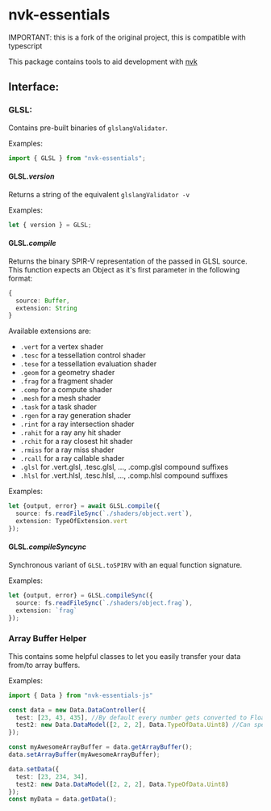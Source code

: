 # nvk-essentials

IMPORTANT: this is a fork of the original project, this is compatible with typescript

This package contains tools to aid development with [nvk](https://github.com/maierfelix/nvk)

## Interface:

### GLSL:

Contains pre-built binaries of `glslangValidator`.

Examples:
````ts
import { GLSL } from "nvk-essentials";
`````

#### GLSL.*version*

Returns a string of the equivalent `glslangValidator -v`

Examples:

````ts
let { version } = GLSL;
````

#### GLSL.*compile*

Returns the binary SPIR-V representation of the passed in GLSL source. This function expects an Object as it's first parameter in the following format:

````ts
{
  source: Buffer,
  extension: String
}
````

Available extensions are:
* `.vert`  for a vertex shader
* `.tesc`  for a tessellation control shader
* `.tese`  for a tessellation evaluation shader
* `.geom`  for a geometry shader
* `.frag`  for a fragment shader
* `.comp`  for a compute shader
* `.mesh`  for a mesh shader
* `.task`  for a task shader
* `.rgen`  for a ray generation shader
* `.rint`  for a ray intersection shader
* `.rahit` for a ray any hit shader
* `.rchit` for a ray closest hit shader
* `.rmiss` for a ray miss shader
* `.rcall` for a ray callable shader
* `.glsl`  for .vert.glsl, .tesc.glsl, ..., .comp.glsl compound suffixes
* `.hlsl`  for .vert.hlsl, .tesc.hlsl, ..., .comp.hlsl compound suffixes

Examples:

````ts
let {output, error} = await GLSL.compile({
  source: fs.readFileSync(`./shaders/object.vert`),
  extension: TypeOfExtension.vert
});
````

#### GLSL.*compileSyncync*

Synchronous variant of `GLSL.toSPIRV` with an equal function signature.

Examples:

````ts
let {output, error} = GLSL.compileSync({
  source: fs.readFileSync(`./shaders/object.frag`),
  extension: `frag`
});
````


### Array Buffer Helper

This contains some helpful classes to let you easily transfer your data from/to array buffers.

Examples:
```ts
import { Data } from "nvk-essentials-js"

const data = new Data.DataController({
  test: [23, 43, 435], //By default every number gets converted to Float32Array
  test2: new Data.DataModel([2, 2, 2], Data.TypeOfData.Uint8) //Can specify the type using data model
});

const myAwesomeArrayBuffer = data.getArrayBuffer();
data.setArrayBuffer(myAwesomeArrayBuffer);

data.setData({
  test: [23, 234, 34],
  test2: new Data.DataModel([2, 2, 2], Data.TypeOfData.Uint8)
});
const myData = data.getData();
```